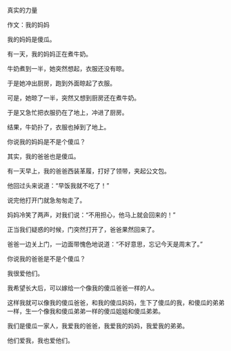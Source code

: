 真实的力量



作文：我的妈妈



我的妈妈是傻瓜。

有一天，我的妈妈正在煮牛奶。

牛奶煮到一半，她突然想起，衣服还没有晾。

于是她冲出厨房，跑到外面晾起了衣服。

可是，她晾了一半，突然又想到厨房还在煮牛奶。

于是又急忙把衣服扔在了地上，冲进了厨房。

结果，牛奶扑了，衣服也掉到了地上。

你说我的妈妈是不是个傻瓜？



其实，我的爸爸也是傻瓜。

有一天早上，我的爸爸西装革履，打好了领带，夹起公文包。

他回过头来说道：“早饭我就不吃了！”

说完他打开门就急匆匆走了。

妈妈冷笑了两声，对我们说：“不用担心，他马上就会回来的！”

正当我们疑惑的时候，门突然打开了，爸爸果然回来了。

爸爸一边关上门，一边面带愧色地说道：“不好意思，忘记今天是周末了。”

你说我的爸爸是不是个傻瓜？



我很爱他们。

我希望长大后，可以嫁给一个像我的傻瓜爸爸一样的人。

这样我就可以像我的傻瓜爸爸，和我的傻瓜妈妈，生下了傻瓜的我，和傻瓜的弟弟一样，生一个像我和傻瓜弟弟一样的傻瓜姐姐和傻瓜弟弟。

我们是傻瓜一家人，我爱我的爸爸，我爱我的妈妈，我爱我的弟弟。

他们爱我，我也爱他们。



